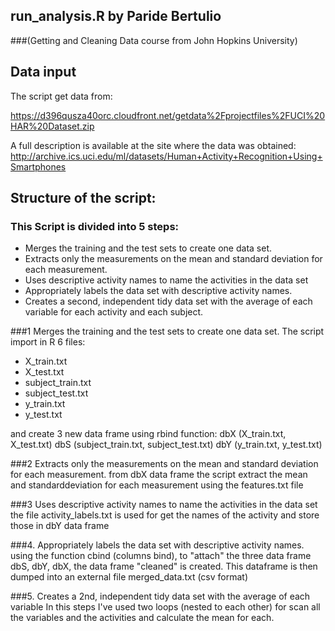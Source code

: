 ## run_analysis.R by Paride Bertulio 
###(Getting and Cleaning Data course from John Hopkins University)

## Data input
The script get data from:

https://d396qusza40orc.cloudfront.net/getdata%2Fprojectfiles%2FUCI%20HAR%20Dataset.zip 

A full description is available at the site where the data was obtained: 
http://archive.ics.uci.edu/ml/datasets/Human+Activity+Recognition+Using+Smartphones

## Structure of the script:
### This Script is divided into 5 steps:
- Merges the training and the test sets to create one data set.
- Extracts only the measurements on the mean and standard deviation for each measurement. 
- Uses descriptive activity names to name the activities in the data set
- Appropriately labels the data set with descriptive activity names. 
- Creates a second, independent tidy data set with the average of each variable for each activity and each subject. 

###1 Merges the training and the test sets to create one data set.
The script import in R 6 files:
- X_train.txt
- X_test.txt
- subject_train.txt
- subject_test.txt
- y_train.txt
- y_test.txt

and create 3 new data frame using rbind function:
dbX (X_train.txt, X_test.txt)
dbS (subject_train.txt, subject_test.txt)
dbY (y_train.txt, y_test.txt)

###2 Extracts only the measurements on the mean and standard deviation for each measurement. 
from dbX data frame  the script extract the mean and standarddeviation for each measurement using the features.txt file

###3 Uses descriptive activity names to name the activities in the data set
the file activity_labels.txt is used for get the names of the activity and store those in dbY data frame

###4. Appropriately labels the data set with descriptive activity names.
using the function cbind (columns bind), to "attach" the three data frame dbS, dbY, dbX, the data frame "cleaned" is created.
This dataframe is then dumped into an external file merged_data.txt (csv format)

###5. Creates a 2nd, independent tidy data set with the average of each variable 
In this steps I've used two loops (nested to each other) for scan all the variables and the activities and calculate the mean for each.